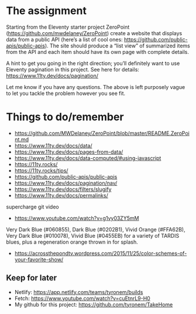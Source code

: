 # The assignment


Starting from the Eleventy starter project ZeroPoint (https://github.com/mwdelaney/ZeroPoint) create a website that displays data from a public API (here’s a list of cool ones: https://github.com/public-apis/public-apis). The site should produce a “list view” of summarized items from the API and each item should have its own page with complete details.

A hint to get you going in the right direction; you’ll definitely want to use Eleventy pagination in this project. See here for details: https://www.11ty.dev/docs/pagination/

Let me know if you have any questions. The above is left purposely vague to let you tackle the problem however you see fit.


# Things to do/remember

* https://github.com/MWDelaney/ZeroPoint/blob/master/README.ZeroPoint.md
* https://www.11ty.dev/docs/data/
* https://www.11ty.dev/docs/pages-from-data/
* https://www.11ty.dev/docs/data-computed/#using-javascript
* https://11ty.rocks/
* https://11ty.rocks/tips/
* https://github.com/public-apis/public-apis
* https://www.11ty.dev/docs/pagination/nav/
* https://www.11ty.dev/docs/filters/slugify
* https://www.11ty.dev/docs/permalinks/





supercharge git video
* https://www.youtube.com/watch?v=g1vy03ZY5mM

Very Dark Blue (#060855), Dark Blue (#0202B1), Vivid Orange (#FFA62B), Very Dark Blue (#010078), Vivid Blue (#0455EB) for a variety of TARDIS blues, plus a regeneration orange thrown in for splash.
* https://acrossthepondtv.wordpress.com/2015/11/25/color-schemes-of-your-favorite-show/

## Keep for later
* Netlify: https://app.netlify.com/teams/tyronem/builds
* Fetch: https://www.youtube.com/watch?v=cuEtnrL9-H0 
* My github for this project: https://github.com/tyronem/TakeHome


